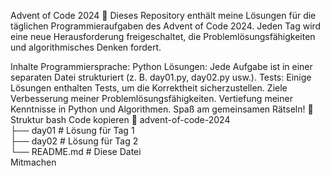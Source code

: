 Advent of Code 2024 🎄
Dieses Repository enthält meine Lösungen für die täglichen Programmieraufgaben des Advent of Code 2024.
Jeden Tag wird eine neue Herausforderung freigeschaltet, die Problemlösungsfähigkeiten und algorithmisches Denken fordert.

Inhalte
Programmiersprache: Python
Lösungen: Jede Aufgabe ist in einer separaten Datei strukturiert (z. B. day01.py, day02.py usw.).
Tests: Einige Lösungen enthalten Tests, um die Korrektheit sicherzustellen.
Ziele
Verbesserung meiner Problemlösungsfähigkeiten.
Vertiefung meiner Kenntnisse in Python und Algorithmen.
Spaß am gemeinsamen Rätseln! 🎅
Struktur
bash
Code kopieren
📂 advent-of-code-2024  
├── day01 # Lösung für Tag 1  
├── day02 # Lösung für Tag 2  
└── README.md # Diese Datei  
Mitmachen
